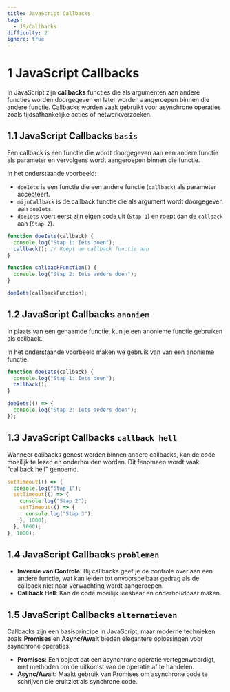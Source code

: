 ```yaml
---
title: JavaScript Callbacks
tags:
  - JS/Callbacks
difficulty: 2
ignore: true
---
```


# 1 JavaScript Callbacks
In JavaScript zijn **callbacks** functies die als argumenten aan andere functies worden doorgegeven en later worden aangeroepen binnen die andere functie. Callbacks worden vaak gebruikt voor asynchrone operaties zoals tijdsafhankelijke acties of netwerkverzoeken.

## 1.1 JavaScript Callbacks `basis`
Een callback is een functie die wordt doorgegeven aan een andere functie als parameter en vervolgens wordt aangeroepen binnen die functie.

In het onderstaande voorbeeld: 
-  `doeIets` is een functie die een andere functie (`callback`) als parameter accepteert. 
- `mijnCallback` is de callback functie die als argument wordt doorgegeven aan `doeIets`. 
- `doeIets` voert eerst zijn eigen code uit (`Stap 1`) en roept dan de `callback` aan (`Stap 2`).

```javascript
function doeIets(callback) {
  console.log("Stap 1: Iets doen");
  callback(); // Roept de callback functie aan
}

function callbackFunction() {
  console.log("Stap 2: Iets anders doen");
}

doeIets(callbackFunction);
```

## 1.2 JavaScript Callbacks `anoniem`
In plaats van een genaamde functie, kun je een anonieme functie gebruiken als callback.


In het onderstaande voorbeeld maken we gebruik van van een anonieme functie.

```javascript
function doeIets(callback) {
  console.log("Stap 1: Iets doen");
  callback();
}

doeIets(() => {
  console.log("Stap 2: Iets anders doen");
});
```

## 1.3 JavaScript Callbacks `callback hell`
Wanneer callbacks genest worden binnen andere callbacks, kan de code moeilijk te lezen en onderhouden worden. Dit fenomeen wordt vaak "callback hell" genoemd.

```javascript
setTimeout(() => {
  console.log("Stap 1");
  setTimeout(() => {
    console.log("Stap 2");
    setTimeout(() => {
      console.log("Stap 3");
    }, 1000);
  }, 1000);
}, 1000);
```

## 1.4 JavaScript Callbacks `problemen`
- **Inversie van Controle**: Bij callbacks geef je de controle over aan een andere functie, wat kan leiden tot onvoorspelbaar gedrag als de callback niet naar verwachting wordt aangeroepen.
- **Callback Hell**: Kan de code moeilijk leesbaar en onderhoudbaar maken.

## 1.5 JavaScript Callbacks `alternatieven`
Callbacks zijn een basisprincipe in JavaScript, maar moderne technieken zoals **Promises** en **Async/Await** bieden elegantere oplossingen voor asynchrone operaties.

- **Promises**: Een object dat een asynchrone operatie vertegenwoordigt, met methoden om de uitkomst van de operatie af te handelen.
- **Async/Await**: Maakt gebruik van Promises om asynchrone code te schrijven die eruitziet als synchrone code.


